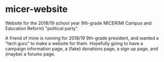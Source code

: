 # micer-website
Website for the 2018/19 school year 9th-grade MICER(MI Campus and Education Reform) "political party".

A friend of mine is running for 2018/19 9th-grade president, and wanted a "tech guru" to make a website for them. Hopefully going to have a campaign information page, a (fake) donations page, a sign up page, and (maybe) a forums page.
